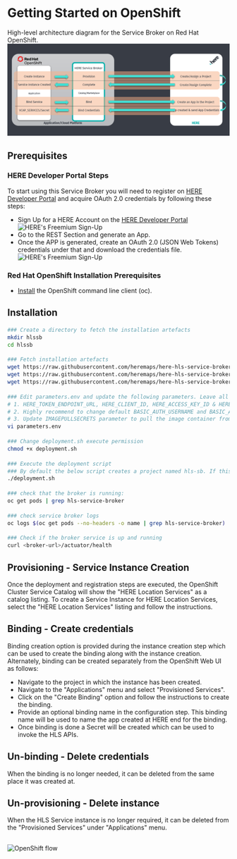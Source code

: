 # Getting Started on OpenShift

High-level architecture diagram for the Service Broker on Red Hat OpenShift.
![Service Broker for HERE Location Services](images/RedHat.png)

## Prerequisites

### HERE Developer Portal Steps
To start using this Service Broker you will need to register on [HERE Developer Portal](https://developer.here.com/sign-up?utm_medium=referral&utm_source=GitHub-Service-Broker&create=Freemium-Basic&keepState=true&step=terms) and acquire OAuth 2.0 credentials by following these steps:
* Sign Up for a HERE Account on the [HERE Developer Portal](https://developer.here.com/sign-up?utm_medium=referral&utm_source=GitHub-Service-Broker&create=Freemium-Basic&keepState=true&step=terms)
![HERE's Freemium Sign-Up](images/Developer_HERE_com_Sign_Up_720p.gif)
* Go to the REST Section and generate an App.
* Once the APP is generated, create an OAuth 2.0 (JSON Web Tokens) credentials under that and download the credentials file.
![HERE's Freemium Sign-Up](images/Developer_HERE_com_API_Key_720.gif)

### Red Hat OpenShift Installation Prerequisites
* [Install](https://docs.openshift.com/enterprise/3.1/cli_reference/get_started_cli.html#installing-the-cli) the OpenShift command line client (oc).

## Installation

```bash
### Create a directory to fetch the installation artefacts
mkdir hlssb
cd hlssb

### Fetch installation artefacts
wget https://raw.githubusercontent.com/heremaps/here-hls-service-broker/v1.0.2/deploy/openshift/deployment.sh
wget https://raw.githubusercontent.com/heremaps/here-hls-service-broker/v1.0.2/deploy/openshift/hls-service-broker.yaml
wget https://raw.githubusercontent.com/heremaps/here-hls-service-broker/v1.0.2/deploy/openshift/parameters.env

### Edit parameters.env and update the following parameters. Leave all other parameters as is.
# 1. HERE_TOKEN_ENDPOINT_URL, HERE_CLIENT_ID, HERE_ACCESS_KEY_ID & HERE_ACCESS_KEY_SECRET from the credentials file downloaded from the prerequisites step.
# 2. Highly recommend to change default BASIC_AUTH_USERNAME and BASIC_AUTH_PASSWORD properties. These credentials are required to register the broker with the OpenShift container catalog.
# 3. Update IMAGEPULLSECRETS parameter to pull the image container from Red Hat image registry
vi parameters.env

### Change deployment.sh execute permission
chmod +x deployment.sh

### Execute the deployment script
### By default the below script creates a project named hls-sb. If this needs to be changed, modify the deployment.sh file
./deployment.sh

### check that the broker is running:
oc get pods | grep hls-service-broker

### check service broker logs
oc logs $(oc get pods --no-headers -o name | grep hls-service-broker)

### Check if the broker service is up and running
curl <broker-url>/actuator/health

```

## Provisioning - Service Instance Creation
Once the deployment and registration steps are executed, the OpenShift Cluster Service Catalog will show the "HERE Location Services" as a catalog listing.
To create a Service Instance for HERE Location Services, select the "HERE Location Services" listing and follow the instructions.

## Binding - Create credentials
Binding creation option is provided during the instance creation step which can be used to create the binding along with the instance creation.
Alternately, binding can be created separately from the OpenShift Web UI as follows:

* Navigate to the project in which the instance has been created.
* Navigate to the "Applications" menu and select "Provisioned Services".
* Click on the "Create Binding" option and follow the instructions to create the binding.
* Provide an optional binding name in the configuration step. This binding name will be used to name the app created at HERE end for the binding. 
* Once binding is done a Secret will be created which can be used to invoke the HLS APIs.

## Un-binding - Delete credentials
When the binding is no longer needed, it can be deleted from the same place it was created at.

## Un-provisioning - Delete instance
When the HLS Service instance is no longer required, it can be deleted from the "Provisioned Services" under "Applications" menu.

##
![OpenShift flow](images/hls-service-broker-openshift-flow.gif)